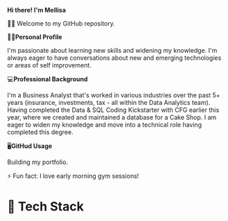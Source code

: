**Hi there! I'm Mellisa**

🙋‍♀️ Welcome to my GitHub repository. 

🧘‍♀️**Personal Profile**

I'm passionate about learning new skills and widening my knowledge. I'm always eager to have conversations about new and emerging technologies or areas of self improvement. 

💻**Professional Background**

I'm a Business Analyst that's worked in various industries over the past 5+ years (insurance, investments, tax - all within the Data Analytics team). Having completed the Data & SQL Coding Kickstarter with CFG earlier this year, where we created and maintained a database for a Cake Shop. I am eager to widen my knowledge and move into a technical role having completed this degree. 

🖥️**GitHud Usage**

Building my portfolio.

⚡ Fun fact: I love early morning gym sessions!

# 🧮 Tech Stack



<!---
mellisazulu/mellisazulu is a ✨ special ✨ repository because its `README.md` (this file) appears on your GitHub profile.
You can click the Preview link to take a look at your changes.
--->

